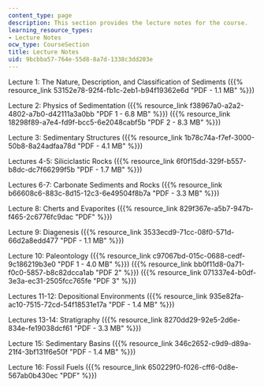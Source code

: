```yaml
---
content_type: page
description: This section provides the lecture notes for the course.
learning_resource_types:
- Lecture Notes
ocw_type: CourseSection
title: Lecture Notes
uid: 9bcbba57-764e-55d8-8a7d-1338c3dd203e
---
```


Lecture 1: The Nature, Description, and Classification of Sediments ({{% resource_link 53152e78-92f4-fb1c-2eb1-b94f19362e6d "PDF - 1.1 MB" %}})

Lecture 2: Physics of Sedimentation ({{% resource_link f38967a0-a2a2-4802-a7b0-d42111a3a0bb "PDF 1 - 6.8 MB" %}}) ({{% resource_link 18298f89-a7e4-fd9f-bcc5-6e2048cabf5b "PDF 2 - 8.3 MB" %}})

Lecture 3: Sedimentary Structures ({{% resource_link 1b78c74a-f7ef-3000-50b8-8a24adfaa78d "PDF - 4.1 MB" %}})

Lectures 4-5: Siliciclastic Rocks ({{% resource_link 6f0f15dd-329f-b557-b8dc-dc7f66299f5b "PDF - 1.7 MB" %}})

Lectures 6-7: Carbonate Sediments and Rocks ({{% resource_link b66608c6-883c-8d15-12c3-6e49504f8b7a "PDF - 3.3 MB" %}})

Lecture 8: Cherts and Evaporites ({{% resource_link 829f367e-a5b7-947b-f465-2c6776fc9dac "PDF" %}})

Lecture 9: Diagenesis ({{% resource_link 3533ecd9-71cc-08f0-571d-66d2a8edd477 "PDF - 1.1 MB" %}})

Lecture 10: Paleontology ({{% resource_link c97067bd-015c-0688-cedf-9c186219b3e0 "PDF 1 - 4.0 MB" %}}) ({{% resource_link bb0f11d8-0a71-f0c0-5857-b8c82dcca1ab "PDF 2" %}}) ({{% resource_link 071337e4-b0df-3e3a-ec31-2505fcc765fe "PDF 3" %}})

Lectures 11-12: Depositional Environments ({{% resource_link 935e82fa-ac10-7515-72cd-54f18531e17a "PDF - 1.4 MB" %}})

Lectures 13-14: Stratigraphy ({{% resource_link 8270dd29-92e5-2d6e-834e-fe19038dcf61 "PDF - 3.3 MB" %}})

Lecture 15: Sedimentary Basins ({{% resource_link 346c2652-c9d9-d89a-21f4-3bf131f6e50f "PDF - 1.4 MB" %}})

Lecture 16: Fossil Fuels ({{% resource_link 650229f0-f026-cff6-0d8e-567ab0b430ec "PDF" %}})